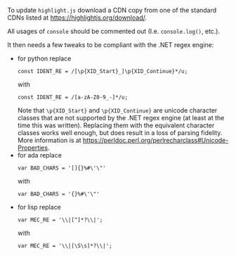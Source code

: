 ﻿To update `highlight.js` download a CDN copy from one of the standard CDNs listed at https://highlightjs.org/download/.

All usages of `console` should be commented out (I.e. `console.log()`, etc.).

It then needs a few tweaks to be compliant with the .NET regex engine:

- for python replace
  ```
  const IDENT_RE = /[\p{XID_Start}_]\p{XID_Continue}*/u;
  ```
  with
  ```
  const IDENT_RE = /[a-zA-Z0-9_-]*/u;
  ```
  Note that `\p{XID_Start}` and `\p{XID_Continue}` are unicode character classes that are not supported by the .NET regex engine (at least at the time this was written). Replacing them with the equivalent character classes works well enough, but does result in a loss of parsing fidelity. More information is at https://perldoc.perl.org/perlrecharclass#Unicode-Properties.
- for ada replace 
  ```
  var BAD_CHARS = '[]{}%#\'\"'
  ```
  with
  ```
  var BAD_CHARS = '{}%#\'\"'
  ```
- for lisp replace
  ```
  var MEC_RE = '\\|[^]*?\\|';
  ```
  with
  ```
  var MEC_RE = '\\|[\S\s]*?\\|';
  ```